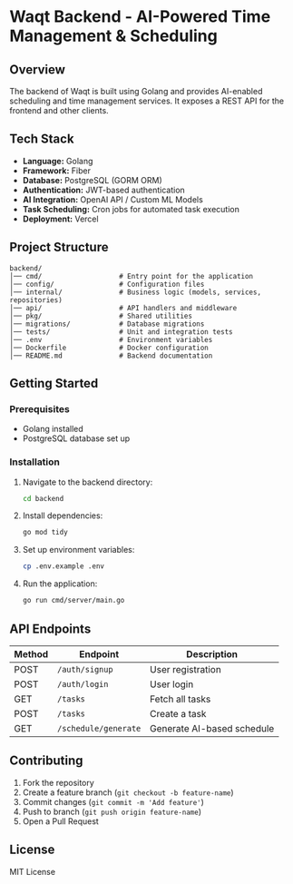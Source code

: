 # Waqt Backend - AI-Powered Time Management & Scheduling

## Overview

The backend of Waqt is built using Golang and provides AI-enabled scheduling and time management services. It exposes a REST API for the frontend and other clients.

## Tech Stack

- **Language:** Golang
- **Framework:** Fiber
- **Database:** PostgreSQL (GORM ORM)
- **Authentication:** JWT-based authentication
- **AI Integration:** OpenAI API / Custom ML Models
- **Task Scheduling:** Cron jobs for automated task execution
- **Deployment:** Vercel

## Project Structure

```
backend/
│── cmd/                   # Entry point for the application
│── config/                # Configuration files
│── internal/              # Business logic (models, services, repositories)
│── api/                   # API handlers and middleware
│── pkg/                   # Shared utilities
│── migrations/            # Database migrations
│── tests/                 # Unit and integration tests
│── .env                   # Environment variables
│── Dockerfile             # Docker configuration
│── README.md              # Backend documentation
```

## Getting Started

### Prerequisites

- Golang installed
- PostgreSQL database set up

### Installation

1. Navigate to the backend directory:
   ```sh
   cd backend
   ```
2. Install dependencies:
   ```sh
   go mod tidy
   ```
3. Set up environment variables:
   ```sh
   cp .env.example .env
   ```
4. Run the application:
   ```sh
   go run cmd/server/main.go
   ```

## API Endpoints

| Method | Endpoint             | Description                |
| ------ | -------------------- | -------------------------- |
| POST   | `/auth/signup`       | User registration          |
| POST   | `/auth/login`        | User login                 |
| GET    | `/tasks`             | Fetch all tasks            |
| POST   | `/tasks`             | Create a task              |
| GET    | `/schedule/generate` | Generate AI-based schedule |

## Contributing

1. Fork the repository
2. Create a feature branch (`git checkout -b feature-name`)
3. Commit changes (`git commit -m 'Add feature'`)
4. Push to branch (`git push origin feature-name`)
5. Open a Pull Request

## License

MIT License
